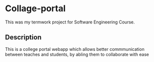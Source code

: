 # Collage-portal
This was my termwork project for Software Engineering Course.
## Description
This is a college portal webapp which allows better commmunication between teaches and students, by abling them to collaborate with ease
